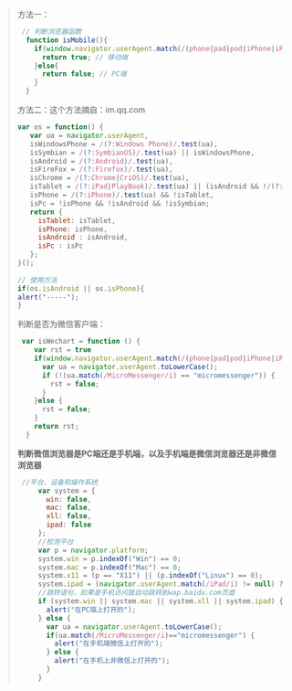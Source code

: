 > 方法一：
>
> ```js
>  // 判断浏览器函数
>   function isMobile(){
>     if(window.navigator.userAgent.match(/(phone|pad|pod|iPhone|iPod|ios|iPad|Android|Mobile|BlackBerry|IEMobile|MQQBrowser|JUC|Fennec|wOSBrowser|BrowserNG|WebOS|Symbian|Windows Phone)/i)) {
>       return true; // 移动端
>     }else{
>       return false; // PC端
>     }
>   }
> ```
>
> 方法二：这个方法摘自：im.qq.com
>
> ```js
> var os = function() { 
>    var ua = navigator.userAgent, 
>    isWindowsPhone = /(?:Windows Phone)/.test(ua), 
>    isSymbian = /(?:SymbianOS)/.test(ua) || isWindowsPhone,  
>    isAndroid = /(?:Android)/.test(ua),  
>    isFireFox = /(?:Firefox)/.test(ua),  
>    isChrome = /(?:Chrome|CriOS)/.test(ua), 
>    isTablet = /(?:iPad|PlayBook)/.test(ua) || (isAndroid && !/(?:Mobile)/.test(ua)) || (isFireFox && /(?:Tablet)/.test(ua)), 
>    isPhone = /(?:iPhone)/.test(ua) && !isTablet, 
>    isPc = !isPhone && !isAndroid && !isSymbian; 
>    return { 
>      isTablet: isTablet, 
>      isPhone: isPhone, 
>      isAndroid : isAndroid, 
>      isPc : isPc 
>    }; 
> }(); 
>  
> // 使用方法 
> if(os.isAndroid || os.isPhone){
> alert("-----");
> }
> ```
>
> 判断是否为微信客户端：
>
> ```js
>  var isWechart = function () {
>     var rst = true
>     if(window.navigator.userAgent.match(/(phone|pad|pod|iPhone|iPod|ios|iPad|Android|Mobile|BlackBerry|IEMobile|MQQBrowser|JUC|Fennec|wOSBrowser|BrowserNG|WebOS|Symbian|Windows Phone)/i)){
>       var ua = navigator.userAgent.toLowerCase();
>       if (!(ua.match(/MicroMessenger/i) == "micromessenger")) {
>         rst = false;
>       }
>     }else {
>       rst = false;
>     }
>     return rst;
>   }
> ```
>
> **判断微信浏览器是PC端还是手机端，以及手机端是微信浏览器还是非微信浏览器**
>
> ```js
>  //平台、设备和操作系统  
>      var system = { 
>        win: false, 
>        mac: false, 
>        xll: false, 
>        ipad: false 
>      }; 
>      //检测平台  
>      var p = navigator.platform; 
>      system.win = p.indexOf("Win") == 0; 
>      system.mac = p.indexOf("Mac") == 0; 
>      system.x11 = (p == "X11") || (p.indexOf("Linux") == 0); 
>      system.ipad = (navigator.userAgent.match(/iPad/i) != null) ? true : false; 
>      //跳转语句，如果是手机访问就自动跳转到wap.baidu.com页面  
>      if (system.win || system.mac || system.xll || system.ipad) { 
>        alert("在PC端上打开的");
>      } else { 
>        var ua = navigator.userAgent.toLowerCase();  
>        if(ua.match(/MicroMessenger/i)=="micromessenger") {  
>          alert("在手机端微信上打开的"); 
>        } else {  
>          alert("在手机上非微信上打开的"); 
>        }  
>      }
> ```